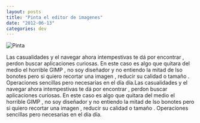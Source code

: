 ```yaml
---
layout: posts
title: "Pinta el editor de imagenes"
date: "2012-06-13"
categories: dev
---
```


![Pinta](images/bg2.jpg "Pinta")

Las casualidades y el navegar ahora intempestivas te dá por encontrar , perdon buscar aplicaciones curiosas. En este caso es algo que quitara del medio el horrible GIMP , no soy diseñador y no entiendo la mitad de lso bonotes pero si quiero recortar una imagen , reducir su calidad o tamaño . Operaciones sencillas pero necesarias en el día día.Las casualidades y el navegar ahora intempestivas te dá por encontrar , perdon buscar aplicaciones curiosas. En este caso es algo que quitara del medio el horrible GIMP , no soy diseñador y no entiendo la mitad de lso bonotes pero si quiero recortar una imagen , reducir su calidad o tamaño . Operaciones sencillas pero necesarias en el día día.
